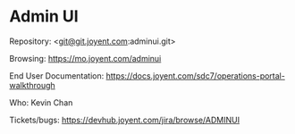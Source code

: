 <!--
    This Source Code Form is subject to the terms of the Mozilla Public
    License, v. 2.0. If a copy of the MPL was not distributed with this
    file, You can obtain one at http://mozilla.org/MPL/2.0/.
-->

<!--
    Copyright (c) 2014, Joyent, Inc.
-->

# Admin UI

Repository: <git@git.joyent.com:adminui.git>

Browsing: <https://mo.joyent.com/adminui>

End User Documentation: <https://docs.joyent.com/sdc7/operations-portal-walkthrough>

Who: Kevin Chan

Tickets/bugs: <https://devhub.joyent.com/jira/browse/ADMINUI>
